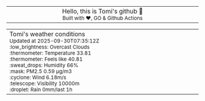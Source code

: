 
<div align="center">
<table>
<tbody>
<td align="center">
<img width="2000" height="0"><br>
Hello, this is Tomi's github 👋<br>
<sup>Built with ❤️, GO & Github Actions</sup><br>
<img width="2000" height="0">
</td>
</tbody>
</table>
</div>
<table>
<tbody>
<td align="left">
<img width="2000" height="0"><br>
Tomi's weather conditions<br>
<sup>Updated at 2025-09-30T07:35:12Z</sup><br>
<sup>:low_brightness: Overcast Clouds</sup><br>
<sup>:thermometer: Temperature 33.81 </sup><br>
<sup>:thermometer: Feels like 40.81</sup><br>
<sup>:sweat_drops: Humidity 66%</sup><br>
<sup>:mask: PM2.5 0.59 μg/m3</sup><br>
<sup>:cyclone: Wind 6.18m/s </sup><br>
<sup>:telescope: Visibility 10000m </sup><br>
<sup>:droplet: Rain 0mm/last 1h </sup><br>
<img width="2000" height="0">
</td>
<td align="left">
<img width="2000" height="0"><br>
<br>
<img width="2000" height="0">
</td>
</tbody>
</table>
</div>
    